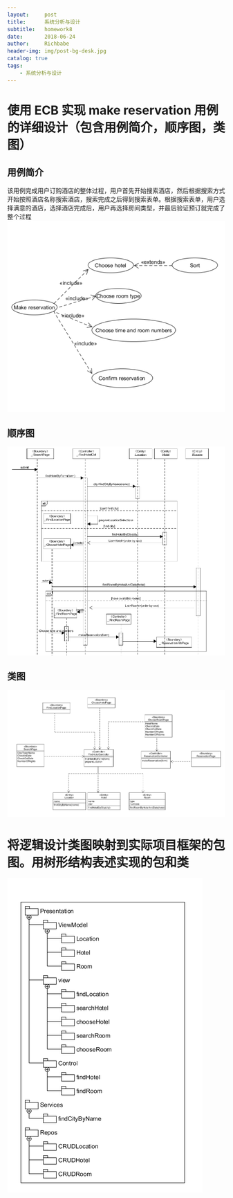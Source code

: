```yaml
---
layout:     post
title:      系统分析与设计
subtitle:   homework8 
date:       2018-06-24
author:     Richbabe
header-img: img/post-bg-desk.jpg
catalog: true
tags:
    - 系统分析与设计
---
```

# 使用 ECB 实现 make reservation 用例的详细设计（包含用例简介，顺序图，类图）

## 用例简介
该用例完成用户订购酒店的整体过程，用户首先开始搜索酒店，然后根据搜索方式开始按照酒店名称搜索酒店，搜索完成之后得到搜索表单。根据搜索表单，用户选择满意的酒店，选择酒店完成后，用户再选择房间类型，并最后验证预订就完成了整个过程
![image](https://github.com/Richbabe/Richbabe.github.io/blob/master/img/%E7%B3%BB%E7%BB%9F%E5%88%86%E6%9E%90%E4%B8%8E%E8%AE%BE%E8%AE%A1/%E7%AC%AC%E5%85%AB%E6%AC%A1%E4%BD%9C%E4%B8%9A%E6%88%AA%E5%9B%BE/%E7%94%A8%E4%BE%8B%E7%AE%80%E4%BB%8B.png?raw=true)

## 顺序图
![image](https://github.com/Richbabe/Richbabe.github.io/blob/master/img/%E7%B3%BB%E7%BB%9F%E5%88%86%E6%9E%90%E4%B8%8E%E8%AE%BE%E8%AE%A1/%E7%AC%AC%E5%85%AB%E6%AC%A1%E4%BD%9C%E4%B8%9A%E6%88%AA%E5%9B%BE/%E6%97%B6%E5%BA%8F%E5%9B%BE.png?raw=true)

## 类图
![image](https://github.com/Richbabe/Richbabe.github.io/blob/master/img/%E7%B3%BB%E7%BB%9F%E5%88%86%E6%9E%90%E4%B8%8E%E8%AE%BE%E8%AE%A1/%E7%AC%AC%E5%85%AB%E6%AC%A1%E4%BD%9C%E4%B8%9A%E6%88%AA%E5%9B%BE/%E7%B1%BB%E5%9B%BE.png?raw=true)

# 将逻辑设计类图映射到实际项目框架的包图。用树形结构表述实现的包和类
![image](https://github.com/Richbabe/Richbabe.github.io/blob/master/img/%E7%B3%BB%E7%BB%9F%E5%88%86%E6%9E%90%E4%B8%8E%E8%AE%BE%E8%AE%A1/%E7%AC%AC%E5%85%AB%E6%AC%A1%E4%BD%9C%E4%B8%9A%E6%88%AA%E5%9B%BE/%E5%8C%85%E5%9B%BE.png?raw=true)